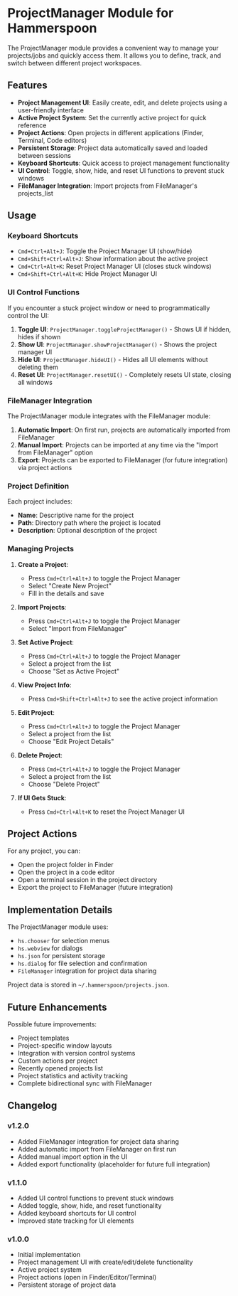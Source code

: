 # ProjectManager Module for Hammerspoon

The ProjectManager module provides a convenient way to manage your projects/jobs and quickly access them. It allows you to define, track, and switch between different project workspaces.

## Features

- **Project Management UI**: Easily create, edit, and delete projects using a user-friendly interface
- **Active Project System**: Set the currently active project for quick reference
- **Project Actions**: Open projects in different applications (Finder, Terminal, Code editors)
- **Persistent Storage**: Project data automatically saved and loaded between sessions
- **Keyboard Shortcuts**: Quick access to project management functionality
- **UI Control**: Toggle, show, hide, and reset UI functions to prevent stuck windows
- **FileManager Integration**: Import projects from FileManager's projects_list

## Usage

### Keyboard Shortcuts

- `Cmd+Ctrl+Alt+J`: Toggle the Project Manager UI (show/hide)
- `Cmd+Shift+Ctrl+Alt+J`: Show information about the active project
- `Cmd+Ctrl+Alt+K`: Reset Project Manager UI (closes stuck windows)
- `Cmd+Shift+Ctrl+Alt+K`: Hide Project Manager UI

### UI Control Functions

If you encounter a stuck project window or need to programmatically control the UI:

1. **Toggle UI**: `ProjectManager.toggleProjectManager()` - Shows UI if hidden, hides if shown
2. **Show UI**: `ProjectManager.showProjectManager()` - Shows the project manager UI
3. **Hide UI**: `ProjectManager.hideUI()` - Hides all UI elements without deleting them
4. **Reset UI**: `ProjectManager.resetUI()` - Completely resets UI state, closing all windows

### FileManager Integration

The ProjectManager module integrates with the FileManager module:

1. **Automatic Import**: On first run, projects are automatically imported from FileManager
2. **Manual Import**: Projects can be imported at any time via the "Import from FileManager" option
3. **Export**: Projects can be exported to FileManager (for future integration) via project actions

### Project Definition

Each project includes:
- **Name**: Descriptive name for the project
- **Path**: Directory path where the project is located
- **Description**: Optional description of the project

### Managing Projects

1. **Create a Project**:
   - Press `Cmd+Ctrl+Alt+J` to toggle the Project Manager
   - Select "Create New Project" 
   - Fill in the details and save

2. **Import Projects**:
   - Press `Cmd+Ctrl+Alt+J` to toggle the Project Manager
   - Select "Import from FileManager"

3. **Set Active Project**:
   - Press `Cmd+Ctrl+Alt+J` to toggle the Project Manager
   - Select a project from the list
   - Choose "Set as Active Project"

4. **View Project Info**:
   - Press `Cmd+Shift+Ctrl+Alt+J` to see the active project information

5. **Edit Project**:
   - Press `Cmd+Ctrl+Alt+J` to toggle the Project Manager
   - Select a project from the list
   - Choose "Edit Project Details"

6. **Delete Project**:
   - Press `Cmd+Ctrl+Alt+J` to toggle the Project Manager
   - Select a project from the list
   - Choose "Delete Project"

7. **If UI Gets Stuck**:
   - Press `Cmd+Ctrl+Alt+K` to reset the Project Manager UI

## Project Actions

For any project, you can:
- Open the project folder in Finder
- Open the project in a code editor
- Open a terminal session in the project directory
- Export the project to FileManager (future integration)

## Implementation Details

The ProjectManager module uses:
- `hs.chooser` for selection menus
- `hs.webview` for dialogs
- `hs.json` for persistent storage
- `hs.dialog` for file selection and confirmation
- `FileManager` integration for project data sharing

Project data is stored in `~/.hammerspoon/projects.json`.

## Future Enhancements

Possible future improvements:
- Project templates
- Project-specific window layouts
- Integration with version control systems
- Custom actions per project
- Recently opened projects list
- Project statistics and activity tracking
- Complete bidirectional sync with FileManager

## Changelog

### v1.2.0
- Added FileManager integration for project data sharing
- Added automatic import from FileManager on first run
- Added manual import option in the UI
- Added export functionality (placeholder for future full integration)

### v1.1.0
- Added UI control functions to prevent stuck windows
- Added toggle, show, hide, and reset functionality
- Added keyboard shortcuts for UI control
- Improved state tracking for UI elements

### v1.0.0
- Initial implementation
- Project management UI with create/edit/delete functionality
- Active project system
- Project actions (open in Finder/Editor/Terminal)
- Persistent storage of project data 
